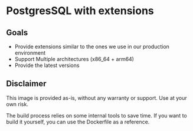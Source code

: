 # PostgresSQL with extensions

## Goals
- Provide extensions similar to the ones we use in our production environment
- Support Multiple architectures (x86_64 + arm64)
- Provide the latest versions

## Disclaimer
This image is provided as-is, without any warranty or support. Use at your own risk.

The build process relies on some internal tools to save time. If you want to build it yourself, you can use the Dockerfile as a reference.
